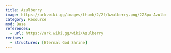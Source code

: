 ```yaml
---
title: Azulberry
image: https://ark.wiki.gg/images/thumb/2/2f/Azulberry.png/228px-Azulberry.png
category: Resource
mod: Base
references:
  - url: https://ark.wiki.gg/wiki/Azulberry
recipes:
  - structures: [Eternal God Shrine]
---
```

